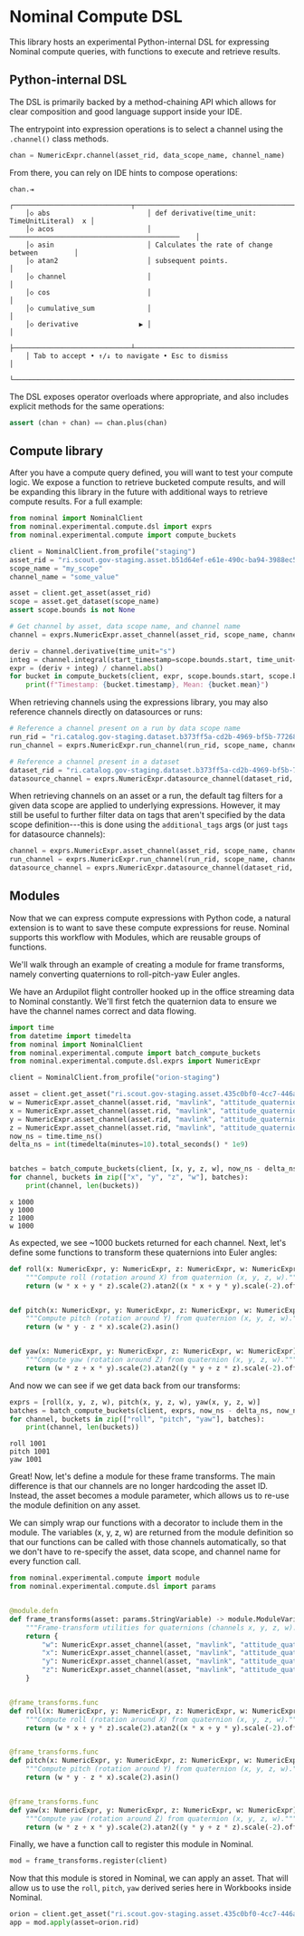 # Nominal Compute DSL

This library hosts an experimental Python-internal DSL for expressing Nominal compute queries, with functions to execute and retrieve results.

## Python-internal DSL

The DSL is primarily backed by a method-chaining API which allows for clear composition and good language support inside your IDE.

The entrypoint into expression operations is to select a channel using the `.channel()` class methods.

```py
chan = NumericExpr.channel(asset_rid, data_scope_name, channel_name)
```

From there, you can rely on IDE hints to compose operations:

```
chan.⇥
    ┌─────────────────────────────┬───────────────────────────────────────────────┐
    │◇ abs                        │ def derivative(time_unit: TimeUnitLiteral)  x │
    │◇ acos                       │ ──────────────────────────────────────────    │
    │◇ asin                       │ Calculates the rate of change between         │
    │◇ atan2                      │ subsequent points.                            │
    │◇ channel                    │                                               │
    │◇ cos                        │                                               │
    │◇ cumulative_sum             │                                               │
    │◇ derivative               ▶ │                                               │
    ├─────────────────────────────┴───────────────────────────────────────────────┤
    │ Tab to accept • ↑/↓ to navigate • Esc to dismiss                            │
    └─────────────────────────────────────────────────────────────────────────────┘
```

The DSL exposes operator overloads where appropriate, and also includes explicit methods for the same operations:

```py
assert (chan + chan) == chan.plus(chan)
```

## Compute library

After you have a compute query defined, you will want to test your compute logic. We expose a function to retrieve bucketed compute results, and will be expanding this library in the future with additional ways to retrieve compute results. For a full example:

```py
from nominal import NominalClient
from nominal.experimental.compute.dsl import exprs
from nominal.experimental.compute import compute_buckets

client = NominalClient.from_profile("staging")
asset_rid = "ri.scout.gov-staging.asset.b51d64ef-e61e-490c-ba94-3988ec5b121f"
scope_name = "my_scope"
channel_name = "some_value"

asset = client.get_asset(asset_rid)
scope = asset.get_dataset(scope_name)
assert scope.bounds is not None

# Get channel by asset, data scope name, and channel name
channel = exprs.NumericExpr.asset_channel(asset_rid, scope_name, channel_name)

deriv = channel.derivative(time_unit="s")
integ = channel.integral(start_timestamp=scope.bounds.start, time_unit="s")
expr = (deriv + integ) / channel.abs()
for bucket in compute_buckets(client, expr, scope.bounds.start, scope.bounds.end):
    print(f"Timestamp: {bucket.timestamp}, Mean: {bucket.mean}")
```

When retrieving channels using the expressions library, you may also reference channels directly on datasources or runs:

```py
# Reference a channel present on a run by data scope name
run_rid = "ri.catalog.gov-staging.dataset.b373ff5a-cd2b-4969-bf5b-772688a11249"
run_channel = exprs.NumericExpr.run_channel(run_rid, scope_name, channel_name)

# Reference a channel present in a dataset
dataset_rid = "ri.catalog.gov-staging.dataset.b373ff5a-cd2b-4969-bf5b-772688a11249"
datasource_channel = exprs.NumericExpr.datasource_channel(dataset_rid, scope_name, channel_name)
```

When retrieving channels on an asset or a run, the default tag filters for a given data scope are applied to underlying expressions.
However, it may still be useful to further filter data on tags that aren't specified by the data scope definition---this is done using the `additional_tags` args (or just `tags` for datasource channels):

```py
channel = exprs.NumericExpr.asset_channel(asset_rid, scope_name, channel_name, additional_tags={"color": "green"})
run_channel = exprs.NumericExpr.run_channel(run_rid, scope_name, channel_name, additional_tags={"color": "green"})
datasource_channel = exprs.NumericExpr.datasource_channel(dataset_rid, scope_name, channel_name, tags={"platform": "electric-glider-mk1"})
```

## Modules

Now that we can express compute expressions with Python code, a natural extension is to want to save these compute expressions for reuse. Nominal supports this workflow with Modules, which are reusable groups of functions.

We'll walk through an example of creating a module for frame transforms, namely converting quaternions to roll-pitch-yaw Euler angles.

We have an Ardupilot flight controller hooked up in the office streaming data to Nominal constantly. We'll first fetch the quaternion data to ensure we have the channel names correct and data flowing.

```py
import time
from datetime import timedelta
from nominal import NominalClient
from nominal.experimental.compute import batch_compute_buckets
from nominal.experimental.compute.dsl.exprs import NumericExpr

client = NominalClient.from_profile("orion-staging")

asset = client.get_asset("ri.scout.gov-staging.asset.435c0bf0-4cc7-446a-8333-11a85c0bdea3")
w = NumericExpr.asset_channel(asset.rid, "mavlink", "attitude_quaternion.q1")
x = NumericExpr.asset_channel(asset.rid, "mavlink", "attitude_quaternion.q2")
y = NumericExpr.asset_channel(asset.rid, "mavlink", "attitude_quaternion.q3")
z = NumericExpr.asset_channel(asset.rid, "mavlink", "attitude_quaternion.q4")
now_ns = time.time_ns()
delta_ns = int(timedelta(minutes=10).total_seconds() * 1e9)


batches = batch_compute_buckets(client, [x, y, z, w], now_ns - delta_ns, now_ns)
for channel, buckets in zip(["x", "y", "z", "w"], batches):
    print(channel, len(buckets))
```
```
x 1000
y 1000
z 1000
w 1000
```

As expected, we see ~1000 buckets returned for each channel. Next, let's define some functions to transform these quaternions into Euler angles:

```py
def roll(x: NumericExpr, y: NumericExpr, z: NumericExpr, w: NumericExpr) -> NumericExpr:
    """Compute roll (rotation around X) from quaternion (x, y, z, w)."""
    return (w * x + y * z).scale(2).atan2((x * x + y * y).scale(-2).offset(1))


def pitch(x: NumericExpr, y: NumericExpr, z: NumericExpr, w: NumericExpr) -> NumericExpr:
    """Compute pitch (rotation around Y) from quaternion (x, y, z, w)."""
    return (w * y - z * x).scale(2).asin()


def yaw(x: NumericExpr, y: NumericExpr, z: NumericExpr, w: NumericExpr) -> NumericExpr:
    """Compute yaw (rotation around Z) from quaternion (x, y, z, w)."""
    return (w * z + x * y).scale(2).atan2((y * y + z * z).scale(-2).offset(1))
```

And now we can see if we get data back from our transforms:

```py
exprs = [roll(x, y, z, w), pitch(x, y, z, w), yaw(x, y, z, w)]
batches = batch_compute_buckets(client, exprs, now_ns - delta_ns, now_ns)
for channel, buckets in zip(["roll", "pitch", "yaw"], batches):
    print(channel, len(buckets))
```
```
roll 1001
pitch 1001
yaw 1001
```

Great! Now, let's define a module for these frame transforms. The main difference is that our channels are no longer hardcoding the asset ID. Instead, the asset becomes a module parameter, which allows us to re-use the module definition on any asset.

We can simply wrap our functions with a decorator to include them in the module. The variables (x, y, z, w) are returned from the module definition so that our functions can be called with those channels automatically, so that we don't have to re-specify the asset, data scope, and channel name for every function call.

```py
from nominal.experimental.compute import module
from nominal.experimental.compute.dsl import params


@module.defn
def frame_transforms(asset: params.StringVariable) -> module.ModuleVariables:
    """Frame-transform utilities for quaternions (channels x, y, z, w)."""
    return {
        "w": NumericExpr.asset_channel(asset, "mavlink", "attitude_quaternion.q1"),
        "x": NumericExpr.asset_channel(asset, "mavlink", "attitude_quaternion.q2"),
        "y": NumericExpr.asset_channel(asset, "mavlink", "attitude_quaternion.q3"),
        "z": NumericExpr.asset_channel(asset, "mavlink", "attitude_quaternion.q4"),
    }


@frame_transforms.func
def roll(x: NumericExpr, y: NumericExpr, z: NumericExpr, w: NumericExpr) -> NumericExpr:
    """Compute roll (rotation around X) from quaternion (x, y, z, w)."""
    return (w * x + y * z).scale(2).atan2((x * x + y * y).scale(-2).offset(1))


@frame_transforms.func
def pitch(x: NumericExpr, y: NumericExpr, z: NumericExpr, w: NumericExpr) -> NumericExpr:
    """Compute pitch (rotation around Y) from quaternion (x, y, z, w)."""
    return (w * y - z * x).scale(2).asin()


@frame_transforms.func
def yaw(x: NumericExpr, y: NumericExpr, z: NumericExpr, w: NumericExpr) -> NumericExpr:
    """Compute yaw (rotation around Z) from quaternion (x, y, z, w)."""
    return (w * z + x * y).scale(2).atan2((y * y + z * z).scale(-2).offset(1))

```

Finally, we have a function call to register this module in Nominal.

```py
mod = frame_transforms.register(client)
```

Now that this module is stored in Nominal, we can apply an asset. That will allow us to use the `roll`, `pitch`, `yaw` derived series here in Workbooks inside Nominal.

```py
orion = client.get_asset("ri.scout.gov-staging.asset.435c0bf0-4cc7-446a-8333-11a85c0bdea3")
app = mod.apply(asset=orion.rid)
```
